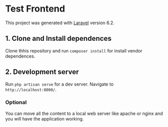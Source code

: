 # Test Frontend

This project was generated with [Laravel](https://laravel.com/docs/6.x) version 6.2.

## 1. Clone and Install dependences
Clone thhis repository and run `composer install` for install vendor dependences.
## 2. Development server

Run `php artisan serve` for a dev server. Navigate to `http://localhost:8000/`. 


### Optional
You can move all the content to a local web server like apache or nginx and you will have the application working.

